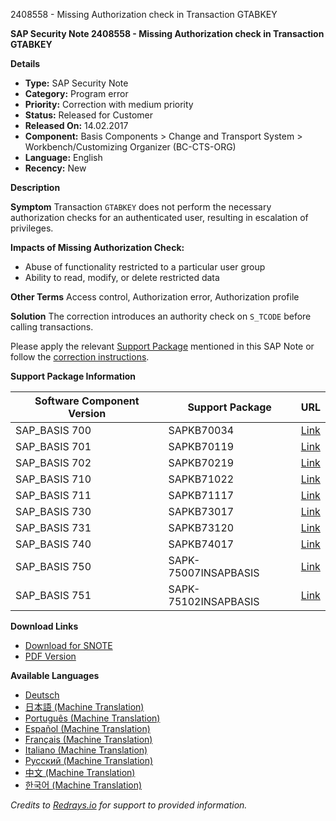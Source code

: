 2408558 - Missing Authorization check in Transaction GTABKEY

**SAP Security Note 2408558 - Missing Authorization check in Transaction GTABKEY**

**Details**
- **Type:** SAP Security Note
- **Category:** Program error
- **Priority:** Correction with medium priority
- **Status:** Released for Customer
- **Released On:** 14.02.2017
- **Component:** Basis Components > Change and Transport System > Workbench/Customizing Organizer (BC-CTS-ORG)
- **Language:** English
- **Recency:** New

**Description**

**Symptom**
Transaction `GTABKEY` does not perform the necessary authorization checks for an authenticated user, resulting in escalation of privileges.

**Impacts of Missing Authorization Check:**
- Abuse of functionality restricted to a particular user group
- Ability to read, modify, or delete restricted data

**Other Terms**
Access control, Authorization error, Authorization profile

**Solution**
The correction introduces an authority check on `S_TCODE` before calling transactions.

Please apply the relevant [Support Package](https://me.sap.com/supportpackage/SAPKB70034) mentioned in this SAP Note or follow the [correction instructions](https://me.sap.com/corrins/0002408558/41).

**Support Package Information**

| Software Component Version | Support Package | URL |
|----------------------------|-----------------|-----|
| SAP_BASIS 700              | SAPKB70034      | [Link](https://me.sap.com/supportpackage/SAPKB70034) |
| SAP_BASIS 701              | SAPKB70119      | [Link](https://me.sap.com/supportpackage/SAPKB70119) |
| SAP_BASIS 702              | SAPKB70219      | [Link](https://me.sap.com/supportpackage/SAPKB70219) |
| SAP_BASIS 710              | SAPKB71022      | [Link](https://me.sap.com/supportpackage/SAPKB71022) |
| SAP_BASIS 711              | SAPKB71117      | [Link](https://me.sap.com/supportpackage/SAPKB71117) |
| SAP_BASIS 730              | SAPKB73017      | [Link](https://me.sap.com/supportpackage/SAPKB73017) |
| SAP_BASIS 731              | SAPKB73120      | [Link](https://me.sap.com/supportpackage/SAPKB73120) |
| SAP_BASIS 740              | SAPKB74017      | [Link](https://me.sap.com/supportpackage/SAPKB74017) |
| SAP_BASIS 750              | SAPK-75007INSAPBASIS | [Link](https://me.sap.com/supportpackage/SAPK-75007INSAPBASIS) |
| SAP_BASIS 751              | SAPK-75102INSAPBASIS | [Link](https://me.sap.com/supportpackage/SAPK-75102INSAPBASIS) |

**Download Links**
- [Download for SNOTE](https://notesdownloads.sap.com/note/0040000018464122017)
- [PDF Version](https://userapps.support.sap.com/sap/support/sfm/notes/print/0002408558?language=en-US&token=D93E9A58D4C1C10C64D4A7E79111CB76)

**Available Languages**
- [Deutsch](https://me.sap.com/notes/0002408558/D)
- [日本語 (Machine Translation)](https://me.sap.com/notes/0002408558/J)
- [Português (Machine Translation)](https://me.sap.com/notes/0002408558/P)
- [Español (Machine Translation)](https://me.sap.com/notes/0002408558/S)
- [Français (Machine Translation)](https://me.sap.com/notes/0002408558/F)
- [Italiano (Machine Translation)](https://me.sap.com/notes/0002408558/I)
- [Русский (Machine Translation)](https://me.sap.com/notes/0002408558/R)
- [中文 (Machine Translation)](https://me.sap.com/notes/0002408558/1)
- [한국어 (Machine Translation)](https://me.sap.com/notes/0002408558/3)

*Credits to [Redrays.io](https://redrays.io) for support to provided information.*